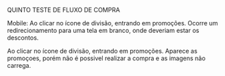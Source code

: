 QUINTO TESTE DE FLUXO DE COMPRA

Mobile:
Ao clicar no ícone de divisão, entrando em promoções.
Ocorre um redirecionamento para uma tela em branco, onde deveriam estar os descontos.

Ao clicar no ícone de divisão, entrando em promoções.
Aparece as promoçoes, porém não é possivel realizar a compra e as imagens não carrega.
